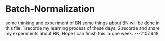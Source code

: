 # Batch-Normalization
some thinking and experiment of BN
some things about BN will be done in this file:
1:recorde my learning process of these days;
2:recorde and share my experiments about BN;
Hope I can finish this in one week.
                                    ---2107.9.18
